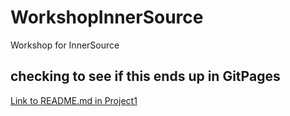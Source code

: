 # WorkshopInnerSource
Workshop for InnerSource

## checking to see if this ends up in GitPages
[Link to README.md in Project1](/README.md)